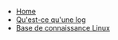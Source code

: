 * [Home](/)
* [Qu'est-ce qu'une log](/general/what_is_a_log.md)
* [Base de connaissance Linux](/general/linux_knowledge.md)
<!--- * [Architecture de l'infrastructure](/general/architecture.md) -->